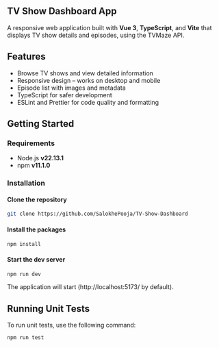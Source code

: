 ## TV Show Dashboard App

A responsive web application built with **Vue 3**, **TypeScript**, and **Vite** that displays TV show details and episodes, using the TVMaze API.

## Features

- Browse TV shows and view detailed information
- Responsive design – works on desktop and mobile
- Episode list with images and metadata
- TypeScript for safer development
- ESLint and Prettier for code quality and formatting



## Getting Started

### Requirements

- Node.js **v22.13.1**
- npm **v11.1.0**

### Installation

#### Clone the repository

```sh
git clone https://github.com/SalokhePooja/TV-Show-Dashboard
```

#### Install the packages

```sh
npm install
```

#### Start the dev server

```sh
npm run dev
```

The application will start (http://localhost:5173/ by default).


## Running Unit Tests

To run unit tests, use the following command:

```sh
npm run test
```
